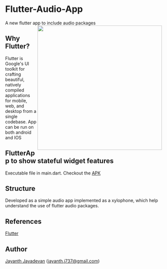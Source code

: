 # Flutter-Audio-App
A new flutter app to include audio packages
<img align=right src='https://github.com/jayanthj737/Flutter-Audio-App/blob/master/xylo.webm' height=400>

## Why Flutter?

Flutter is Google's UI toolkit for crafting beautiful, natively compiled applications for mobile, web, and desktop from a single codebase.
App can be run on both android and IOS

## FlutterApp to show stateful widget features
Executable file in main.dart.
Checkout the [APK](https://github.com/jayanthj737/Flutter-Audio-App/blob/master/build/app/outputs/apk/app.apk)

## Structure
Developed as a simple audio app implemented as a xylophone, which help understand the use of flutter audio packages.


## References

[Flutter](https://flutter.dev/)

## Author
[Jayanth Jayadevan](https://github.com/jayanthj737) (jayanth.j737@gmail.com)
